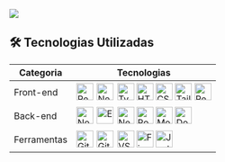 <a href="https://wakatime.com"><img src="https://wakatime.com/share/@Gabriel_Dev/b0705488-16e5-44d1-8347-11ae0d4a38c5.png" /></a>

<h2>🛠 Tecnologias Utilizadas</h2>
  <table>
    <thead>
      <tr>
        <th>Categoria</th>
        <th>Tecnologias</th>
      </tr>
    </thead>
    <tbody>
      <tr>
        <td>Front-end</td>
        <td>
          <img src="https://cdn.jsdelivr.net/gh/devicons/devicon/icons/react/react-original.svg" alt="React" width="30"/>
          <img src="https://cdn.jsdelivr.net/gh/devicons/devicon/icons/nextjs/nextjs-original.svg" alt="Next.js" width="30" style="background-color: white; padding: 2px;"/>
          <img src="https://cdn.jsdelivr.net/gh/devicons/devicon/icons/typescript/typescript-original.svg" alt="TypeScript" width="30"/>
          <img src="https://cdn.jsdelivr.net/gh/devicons/devicon/icons/html5/html5-original.svg" alt="HTML5" width="30"/>
          <img src="https://cdn.jsdelivr.net/gh/devicons/devicon/icons/css3/css3-original.svg" alt="CSS3" width="30"/>
          <img src="https://raw.githubusercontent.com/tailwindlabs/tailwindcss/master/.github/logo-dark.svg" alt="Tailwind CSS" width="30"/>
          <img src="https://cdn.jsdelivr.net/gh/devicons/devicon/icons/redux/redux-original.svg" alt="Redux" width="30"/>
        </td>
      </tr>
      <tr>
        <td>Back-end</td>
        <td>
          <img src="https://cdn.jsdelivr.net/gh/devicons/devicon/icons/nodejs/nodejs-original.svg" alt="Node.js" width="30"/>
          <img src="https://cdn.jsdelivr.net/gh/devicons/devicon/icons/express/express-original.svg" alt="Express" width="30" style="background-color: white; padding: 2px;"/>
          <img src="https://d33wubrfki0l68.cloudfront.net/e937e774cbbe23635999615ad5d7732decad182a/26072/logo-small.ede75a6b.svg" alt="NestJS" width="30"/>
          <img src="https://cdn.jsdelivr.net/gh/devicons/devicon/icons/postgresql/postgresql-original.svg" alt="PostgreSQL" width="30"/>
          <img src="https://cdn.jsdelivr.net/gh/devicons/devicon/icons/mongodb/mongodb-original.svg" alt="MongoDB" width="30"/>
          <img src="https://cdn.jsdelivr.net/gh/devicons/devicon/icons/docker/docker-original.svg" alt="Docker" width="30"/>
        </td>
      </tr>
      <tr>
        <td>Ferramentas</td>
        <td>
          <img src="https://cdn.jsdelivr.net/gh/devicons/devicon/icons/git/git-original.svg" alt="Git" width="30"/>
          <img src="https://cdn.jsdelivr.net/gh/devicons/devicon/icons/github/github-original.svg" alt="GitHub" width="30" style="background-color: white; padding: 2px;"/>
          <img src="https://cdn.jsdelivr.net/gh/devicons/devicon/icons/vscode/vscode-original.svg" alt="VS Code" width="30"/>
          <img src="https://cdn.jsdelivr.net/gh/devicons/devicon/icons/figma/figma-original.svg" alt="Figma" width="30"/>
          <img src="https://cdn.jsdelivr.net/gh/devicons/devicon/icons/jest/jest-plain.svg" alt="Jest" width="30"/>
        </td>
      </tr>
    </tbody>
  </table>




